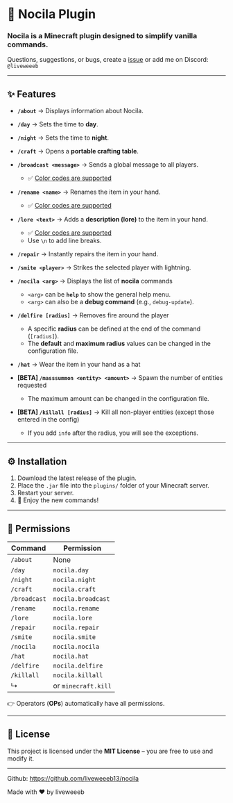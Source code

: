 # 🍫 Nocila Plugin
### **Nocila** is a Minecraft plugin designed to simplify vanilla commands.


Questions, suggestions, or bugs, create a [issue](https://github.com/liveweeeb13/nocila/issues) or add me on Discord: `@liveweeeb`

---

## ✨ Features
- **`/about`** → Displays information about Nocila.  


- **`/day`** → Sets the time to **day**.  


- **`/night`** → Sets the time to **night**.  


- **`/craft`** → Opens a **portable crafting table**.  


- **`/broadcast <message>`** → Sends a global message to all players.  
  - ✅ [Color codes are supported](https://www.reddit.com/r/Minecraft/comments/c0z2jn/color_guide_youre_welcome/)  


- **`/rename <name>`** → Renames the item in your hand.  
  - ✅ [Color codes are supported](https://www.reddit.com/r/Minecraft/comments/c0z2jn/color_guide_youre_welcome/)  


- **`/lore <text>`** → Adds a **description (lore)** to the item in your hand.  
  - ✅ [Color codes are supported](https://www.reddit.com/r/Minecraft/comments/c0z2jn/color_guide_youre_welcome/)  
  - Use `\n` to add line breaks.  


- **`/repair`** → Instantly repairs the item in your hand.  


- **`/smite <player>`** → Strikes the selected player with lightning.  


- **`/nocila <arg>`** → Displays the list of **nocila** commands
  - `<arg>` can be **`help`** to show the general help menu.
  - `<arg>` can also be a **debug command** (e.g., `debug-update`).


- **`/delfire [radius]`** → Removes fire around the player
  - A specific **radius** can be defined at the end of the command (`[radius]`).
  - The **default** and **maximum radius** values can be changed in the configuration file.


- **`/hat`** →  Wear the item in your hand as a hat

- **[BETA] `/masssummon <entity> <amount>`** → Spawn the number of entities requested
  - The maximum amount can be changed in the configuration file.

- **[BETA] `/killall [radius]`** → Kill all non-player entities (except those entered in the config)
  - If you add ``info`` after the radius, you will see the exceptions.

---

## ⚙️ Installation
1. Download the latest release of the plugin.  
2. Place the `.jar` file into the `plugins/` folder of your Minecraft server.  
3. Restart your server.  
4. 🎉 Enjoy the new commands!  

---

## 🔑 Permissions

| Command     | Permission           |
|-------------|----------------------|
| `/about`    | None                 |
| `/day`      | `nocila.day`         |
| `/night`    | `nocila.night`       |
| `/craft`    | `nocila.craft`       |
| `/broadcast`| `nocila.broadcast`   |
| `/rename`   | `nocila.rename`      |
| `/lore`     | `nocila.lore`        |
| `/repair`   | `nocila.repair`      |
| `/smite`    | `nocila.smite`       |
| `/nocila`   | `nocila.nocila`      |
| `/hat`      | `nocila.hat`         |
| `/delfire`  | `nocila.delfire`     |
| `/killall`  | `nocila.killall`     |
|    ↳        | or `minecraft.kill`  |

👉 Operators (**OPs**) automatically have all permissions.  


---

## 📜 License
This project is licensed under the **MIT License** – you are free to use and modify it.  

---

Github: https://github.com/liveweeeb13/nocila

Made with ❤️ by liveweeeb